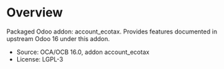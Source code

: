 # Overview

Packaged Odoo addon: account_ecotax. Provides features documented in upstream Odoo 16 under this addon.

- Source: OCA/OCB 16.0, addon account_ecotax
- License: LGPL-3
